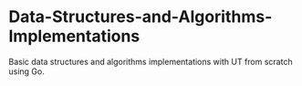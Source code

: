 # Data-Structures-and-Algorithms-Implementations
Basic data structures and algorithms implementations with UT from scratch using Go.

